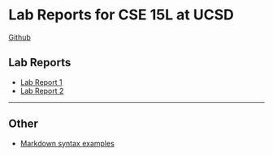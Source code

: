 # Lab Reports for CSE 15L at UCSD

[Github](https://github.com/ssemtner/cse15l-lab-reports)

## Lab Reports

- [Lab Report 1](labreport1)
- [Lab Report 2](labreport2)

---

## Other
- [Markdown syntax examples](syntax)
